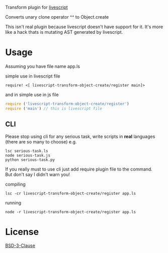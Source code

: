 Transform plugin for [livescript](https://github.com/gkz/LiveScript)

Converts unary clone operator ^^ to Object.create

This isn't real plugin because livescript doesn't have support for it. It's more like a hack thats is mutating AST generated by livescript.

# Usage
Assuming you have file name app.ls

simple use in livescript file
```livescript
require! <[ livescript-transform-object-create/register main]>
```

and in simple use in js file
```js
require ('livescript-transform-object-create/register')
require ('main') // this is livescript file
```

## CLI
Please stop using cli for any serious task, write scripts in **real** languages (there are so many to choose) e.g.  

    lsc serious-task.ls  
    node serious-task.js
    python serious-task.py

If you really must to use cli just add require plugin file to the command.  
But don't say I didn't warn you!

compiling

    lsc -cr livescript-transform-object-create/register app.ls


running

    node -r livescript-transform-object-create/register app.ls


# License
[BSD-3-Clause](License.md)
